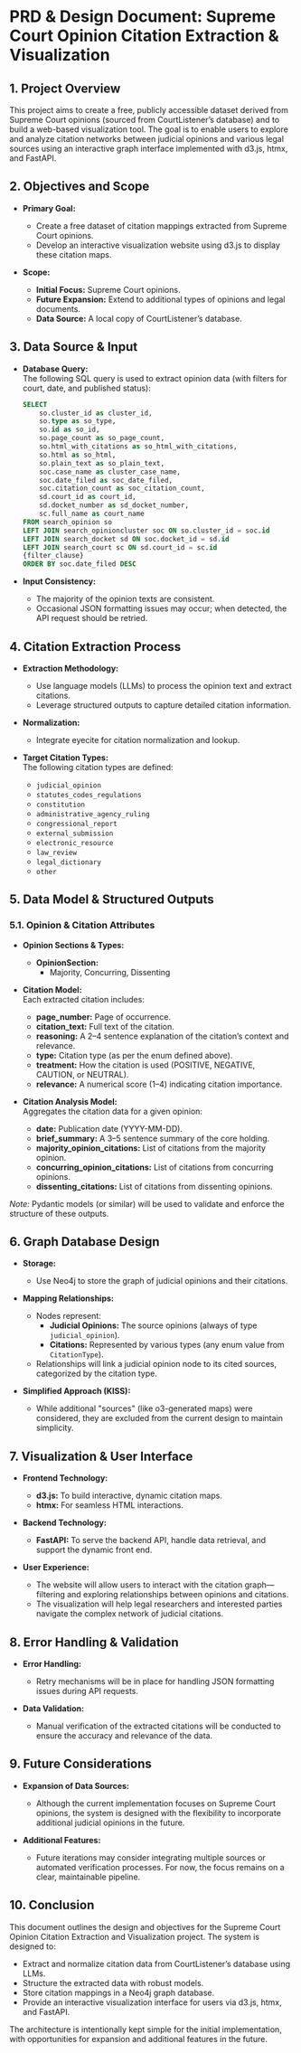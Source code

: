 # PRD & Design Document: Supreme Court Opinion Citation Extraction & Visualization

## 1. Project Overview

This project aims to create a free, publicly accessible dataset derived from Supreme Court opinions (sourced from CourtListener’s database) and to build a web-based visualization tool. The goal is to enable users to explore and analyze citation networks between judicial opinions and various legal sources using an interactive graph interface implemented with d3.js, htmx, and FastAPI.

## 2. Objectives and Scope

- **Primary Goal:**  
  - Create a free dataset of citation mappings extracted from Supreme Court opinions.
  - Develop an interactive visualization website using d3.js to display these citation maps.

- **Scope:**  
  - **Initial Focus:** Supreme Court opinions.  
  - **Future Expansion:** Extend to additional types of opinions and legal documents.
  - **Data Source:** A local copy of CourtListener’s database.

## 3. Data Source & Input

- **Database Query:**  
  The following SQL query is used to extract opinion data (with filters for court, date, and published status):

  ```sql
  SELECT  
      so.cluster_id as cluster_id, 
      so.type as so_type, 
      so.id as so_id, 
      so.page_count as so_page_count, 
      so.html_with_citations as so_html_with_citations, 
      so.html as so_html, 
      so.plain_text as so_plain_text, 
      soc.case_name as cluster_case_name,
      soc.date_filed as soc_date_filed,
      soc.citation_count as soc_citation_count,
      sd.court_id as court_id,
      sd.docket_number as sd_docket_number,
      sc.full_name as court_name
  FROM search_opinion so 
  LEFT JOIN search_opinioncluster soc ON so.cluster_id = soc.id
  LEFT JOIN search_docket sd ON soc.docket_id = sd.id
  LEFT JOIN search_court sc ON sd.court_id = sc.id
  {filter_clause}
  ORDER BY soc.date_filed DESC
  ```

- **Input Consistency:**  
  - The majority of the opinion texts are consistent.
  - Occasional JSON formatting issues may occur; when detected, the API request should be retried.

## 4. Citation Extraction Process

- **Extraction Methodology:**  
  - Use language models (LLMs) to process the opinion text and extract citations.
  - Leverage structured outputs to capture detailed citation information.

- **Normalization:**  
  - Integrate eyecite for citation normalization and lookup.

- **Target Citation Types:**  
  The following citation types are defined:
  - `judicial_opinion`
  - `statutes_codes_regulations`
  - `constitution`
  - `administrative_agency_ruling`
  - `congressional_report`
  - `external_submission`
  - `electronic_resource`
  - `law_review`
  - `legal_dictionary`
  - `other`

## 5. Data Model & Structured Outputs

### 5.1. Opinion & Citation Attributes

- **Opinion Sections & Types:**  
  - **OpinionSection:**  
    - Majority, Concurring, Dissenting  
- **Citation Model:**  
  Each extracted citation includes:
  - **page_number:** Page of occurrence.
  - **citation_text:** Full text of the citation.
  - **reasoning:** A 2–4 sentence explanation of the citation’s context and relevance.
  - **type:** Citation type (as per the enum defined above).
  - **treatment:** How the citation is used (POSITIVE, NEGATIVE, CAUTION, or NEUTRAL).
  - **relevance:** A numerical score (1–4) indicating citation importance.

- **Citation Analysis Model:**  
  Aggregates the citation data for a given opinion:
  - **date:** Publication date (YYYY-MM-DD).
  - **brief_summary:** A 3–5 sentence summary of the core holding.
  - **majority_opinion_citations:** List of citations from the majority opinion.
  - **concurring_opinion_citations:** List of citations from concurring opinions.
  - **dissenting_citations:** List of citations from dissenting opinions.

*Note:* Pydantic models (or similar) will be used to validate and enforce the structure of these outputs.

## 6. Graph Database Design

- **Storage:**  
  - Use Neo4j to store the graph of judicial opinions and their citations.

- **Mapping Relationships:**  
  - Nodes represent:
    - **Judicial Opinions:** The source opinions (always of type `judicial_opinion`).
    - **Citations:** Represented by various types (any enum value from `CitationType`).
  - Relationships will link a judicial opinion node to its cited sources, categorized by the citation type.
  
- **Simplified Approach (KISS):**  
  - While additional "sources" (like o3-generated maps) were considered, they are excluded from the current design to maintain simplicity.

## 7. Visualization & User Interface

- **Frontend Technology:**  
  - **d3.js:** To build interactive, dynamic citation maps.
  - **htmx:** For seamless HTML interactions.

- **Backend Technology:**  
  - **FastAPI:** To serve the backend API, handle data retrieval, and support the dynamic front end.

- **User Experience:**  
  - The website will allow users to interact with the citation graph—filtering and exploring relationships between opinions and citations.
  - The visualization will help legal researchers and interested parties navigate the complex network of judicial citations.

## 8. Error Handling & Validation

- **Error Handling:**  
  - Retry mechanisms will be in place for handling JSON formatting issues during API requests.
  
- **Data Validation:**  
  - Manual verification of the extracted citations will be conducted to ensure the accuracy and relevance of the data.

## 9. Future Considerations

- **Expansion of Data Sources:**  
  - Although the current implementation focuses on Supreme Court opinions, the system is designed with the flexibility to incorporate additional judicial opinions in the future.

- **Additional Features:**  
  - Future iterations may consider integrating multiple sources or automated verification processes. For now, the focus remains on a clear, maintainable pipeline.

## 10. Conclusion

This document outlines the design and objectives for the Supreme Court Opinion Citation Extraction and Visualization project. The system is designed to:
- Extract and normalize citation data from CourtListener’s database using LLMs.
- Structure the extracted data with robust models.
- Store citation mappings in a Neo4j graph database.
- Provide an interactive visualization interface for users via d3.js, htmx, and FastAPI.

The architecture is intentionally kept simple for the initial implementation, with opportunities for expansion and additional features in the future.

